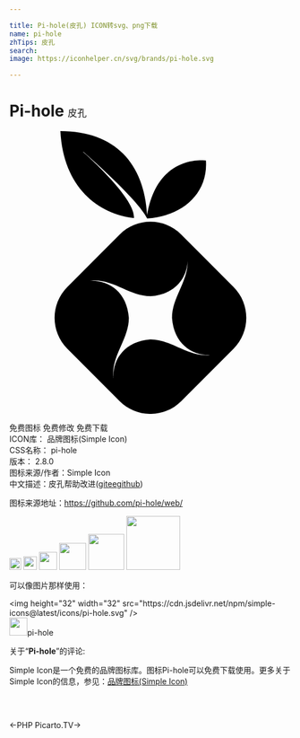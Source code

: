 ```yaml
---

title: Pi-hole(皮孔) ICON转svg、png下载
name: pi-hole
zhTips: 皮孔
search: 
image: https://iconhelper.cn/svg/brands/pi-hole.svg

---
```


# Pi-hole  <small style="font-size: 60%;font-weight: 100">皮孔</small>

<div id="svg" class="svg-wrap">
<svg role="img" viewBox="0 0 24 24" xmlns="http://www.w3.org/2000/svg"><title>Pi-hole icon</title><path d="M9.375,8.782l-4.442,4.44c-1.451,1.45-1.451,3.803,0,5.253l4.442,4.439c1.45,1.449,3.799,1.449,5.249,0l4.442-4.439c1.451-1.45,1.452-3.803,0-5.253l-4.442-4.44C13.175,7.333,10.825,7.333,9.375,8.782z M10.595,7.38C7.597,7.06,4.577,4.794,4.338,0c4.652,0,7.14,2.754,7.38,7.118c0.88-5.234,5.003-4.621,5.003-4.621c0.196,2.966-2.24,4.765-5.003,4.914c-0.776-1.636-5.426-5.648-5.426-5.648C6.287,1.759,6.278,1.759,6.274,1.765C6.271,1.768,6.27,1.774,6.272,1.778C6.272,1.778,10.759,5.687,10.595,7.38 M11.994,17.684c-2.231,0.165-3.212,1.738-3.148,3.274c-0.003-0.036-0.007-0.07-0.009-0.107c-0.133-1.848,1.327-3.21,1.327-5.005c-0.172-2.322-1.869-3.287-3.462-3.133c0.101-0.012,0.204-0.022,0.313-0.028c1.848-0.133,3.212,1.327,5.005,1.327c2.082-0.157,3.074-1.537,3.146-2.969c0.022,1.75-1.331,3.079-1.331,4.81c0.165,2.23,1.736,3.21,3.271,3.148c-0.036,0.003-0.07,0.007-0.107,0.009C15.151,19.144,13.787,17.684,11.994,17.684z"/></svg>
</div>
<detail full-name='pi-hole'></detail>

<div class="detail-page">
<p>
<span><span class="badge-success badge">免费图标</span> <span class="badge-success badge">免费修改</span>  <span class="badge-success badge">免费下载</span> </span>
<br/>
<span>
ICON库：
<span class="badge-secondary badge">品牌图标(Simple Icon)</span> 
</span>
<br/>
<span>
CSS名称：
<span class="badge-secondary badge">pi-hole</span> 
</span>

<br/>
<span>
版本：
<span class="badge-secondary badge">2.8.0</span> 
</span>
<br/>
<span>图标来源/作者：<span class="badge-light badge">Simple Icon</span></span> 
<br/>
<span class="zh-detail">中文描述：<span class="badge-primary badge">皮孔</span><span class="help-link"><span>帮助改进</span>(<a href="https://gitee.com/liuwave/icon-helper/edit/master/json/brands/pi-hole.json" target="_blank" rel="noopener noreferrer">gitee</a><a href="https://github.com/liuwave/icon-helper/edit/master/json/brands/pi-hole.json" target="_blank" rel="noopener noreferrer">github</a></span>)</span><br/>
</p>
</div><div class="description description alert alert-light"><p>图标来源地址：<a href="https://github.com/pi-hole/web/" target="_blank" rel="noopener noreferrer">https://github.com/pi-hole/web/</a></p></div>
<div class="alert alert-dark">
<img height="21" width="21" src="https://cdn.jsdelivr.net/npm/simple-icons@latest/icons/pi-hole.svg" />
<img height="24" width="24" src="https://cdn.jsdelivr.net/npm/simple-icons@latest/icons/pi-hole.svg" />
<img height="32" width="32" src="https://cdn.jsdelivr.net/npm/simple-icons@latest/icons/pi-hole.svg" />
<img height="48" width="48" src="https://cdn.jsdelivr.net/npm/simple-icons@latest/icons/pi-hole.svg" />
<img height="64" width="64" src="https://cdn.jsdelivr.net/npm/simple-icons@latest/icons/pi-hole.svg" />
<img height="96" width="96" src="https://cdn.jsdelivr.net/npm/simple-icons@latest/icons/pi-hole.svg" />

</div>
<div>
  <p>可以像图片那样使用：    
  </p>
  <div class="alert alert-primary" style="font-size: 14px">
    &lt;img height="32" width="32" src="https://cdn.jsdelivr.net/npm/simple-icons@latest/icons/pi-hole.svg" /&gt;
    <copy-btn content='<img height="32" width="32" src="https://cdn.jsdelivr.net/npm/simple-icons@latest/icons/pi-hole.svg" />'></copy-btn>
  </div>
  <div class="alert alert-secondary">
    <img height="32" width="32" src="https://cdn.jsdelivr.net/npm/simple-icons@latest/icons/pi-hole.svg" />pi-hole
    <copy-btn content="pi-hole" btn-title="复制图标名称"></copy-btn>
  </div>
</div>
<div class="icon-detail__container">
<p>关于“<b>Pi-hole</b>”的评论:</p>
</div>
<Vssue title="关于“Pi-hole”的评论" />
<div><p>Simple Icon是一个免费的品牌图标库。图标Pi-hole可以免费下载使用。更多关于  Simple Icon的信息，参见：<a target="_blank" href="https://iconhelper.cn/brands.html">品牌图标(Simple Icon)</a>
</p></div>


<div style="padding:2rem 0 " class="page-nav"><p class="inner"><span class="prev">←<router-link to="/icon/php.html">PHP</router-link></span> <span class="next"><router-link to="/icon/picarto-tv.html">Picarto.TV</router-link>→</span></p></div>
